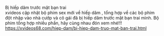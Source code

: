 
Bị hiếp dâm trước mặt bạn trai	
xvideos cập nhật bộ phim sex mới về hiếp dâm , tổng hợp về các bộ phim đột nhập vào nhà cướp và cô gái đã bị hiếp dâm trước mặt bạn trai mình. Bộ phim tổng hợp nhiều phần, hãy cùng nhau đón xem nhé!!!	
https://xvideos68.com/hiep-dam/bi-hiep-dam-truo-mat-ban-trai.html	